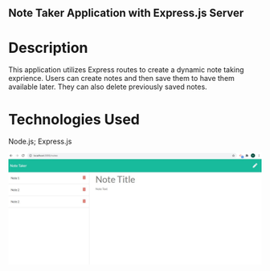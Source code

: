 ## Note Taker Application with Express.js Server

# Description
This application utilizes Express routes to create a dynamic note taking exprience. Users can create notes and then save them to have them available later. They can also delete previously saved notes. 

# Technologies Used
Node.js; Express.js

![Alt text](./Develop/screen1.JPG?raw=true "Notes Page")